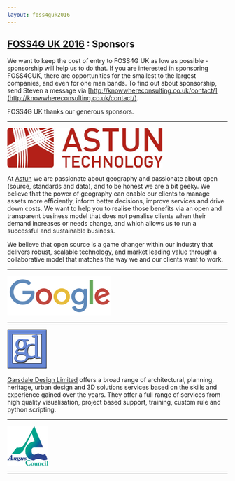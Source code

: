 ```yaml
---
layout: foss4guk2016
---
```

## [FOSS4G UK 2016](/foss4guk2016/) : Sponsors

We want to keep the cost of entry to FOSS4G UK as low as possible - sponsorship will help us to do that. If you are interested in sponsoring FOSS4GUK, there are opportunities for the smallest to the largest companies, and even for one man bands. To find out about sponsorship, send Steven a message via [http://knowwhereconsulting.co.uk/contact/](http://knowwhereconsulting.co.uk/contact/).

FOSS4G UK thanks our generous sponsors.

---
<a name="astun"></a>
[![alt text](images/astun_lge.png "Astun")](http://www.astuntechnology.com) 

At [Astun](http://www.astuntechnology.com) we are passionate about geography and passionate about open (source, standards and data), and to be honest we are a bit geeky. We believe that the power of geography can enable our clients to manage assets more efficiently, inform better decisions, improve services and drive down costs. We want to help you to realise those benefits via an open and transparent business model that does not penalise clients when their demand increases or needs change, and which allows us to run a successful and sustainable business.

We believe that open source is a game changer within our industry that delivers robust, scalable technology, and market leading value through a collaborative model that matches the way we and our clients want to work.

---
<a name="google"></a>
[![alt text](images/google_small.png "Google")](http://www.google.com)

---
<a name="garsdaledesign"></a>
[![alt text](images/garsdale_small.jpg "Garsdale Design")](http://www.garsdaledesign.co.uk)

[Garsdale Design Limited](http://www.garsdaledesign.co.uk/) offers a broad range of architectural, planning, heritage, urban design and 3D solutions services based on the skills and experience gained over the years.
They offer a full range of services from high quality visualisation, project based support, training, custom rule and python scripting. 

---
<a name="anguscouncil"></a>
[![alt text](images/angus_council_logo.png "Angus Council")](http://www.angus.gov.uk/)

---


